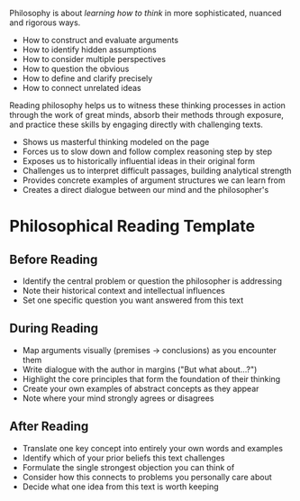 Philosophy is about *learning how to think* in more sophisticated, nuanced and rigorous ways.
- How to construct and evaluate arguments
- How to identify hidden assumptions
- How to consider multiple perspectives
- How to question the obvious
- How to define and clarify precisely
- How to connect unrelated ideas

Reading philosophy helps us to witness these thinking processes in action through the work of great minds, absorb their methods through exposure, and practice these skills by engaging directly with challenging texts.

- Shows us masterful thinking modeled on the page
- Forces us to slow down and follow complex reasoning step by step
- Exposes us to historically influential ideas in their original form
- Challenges us to interpret difficult passages, building analytical strength
- Provides concrete examples of argument structures we can learn from
- Creates a direct dialogue between our mind and the philosopher's

# Philosophical Reading Template

## Before Reading

- Identify the central problem or question the philosopher is addressing
- Note their historical context and intellectual influences
- Set one specific question you want answered from this text

## During Reading

- Map arguments visually (premises → conclusions) as you encounter them
- Write dialogue with the author in margins ("But what about...?")
- Highlight the core principles that form the foundation of their thinking
- Create your own examples of abstract concepts as they appear
- Note where your mind strongly agrees or disagrees

## After Reading

- Translate one key concept into entirely your own words and examples
- Identify which of your prior beliefs this text challenges
- Formulate the single strongest objection you can think of
- Consider how this connects to problems you personally care about
- Decide what one idea from this text is worth keeping